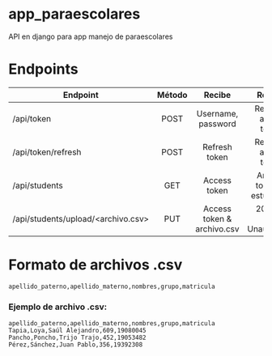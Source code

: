 # app_paraescolares
API en django para app manejo de paraescolares

# Endpoints

| Endpoint                           | Método  | Recibe                   | Regresa                      |
| ---------------------------------- |:-------:|:------------------------:|:----------------------------:|
| /api/token                         | POST    |Username, password        |Refresh & access tokens       |
| /api/token/refresh                 | POST    |Refresh token             |Refresh & access tokens       |
| /api/students                      | GET     |Access token              |Array de todos los estudiantes|
| /api/students/upload/<archivo.csv> | PUT     |Access token & archivo.csv|200 OK / 401 Unauthorized     |

# Formato de archivos .csv
```apellido_paterno,apellido_materno,nombres,grupo,matricula```
### Ejemplo de archivo .csv:
```
apellido_paterno,apellido_materno,nombres,grupo,matricula
Tapia,Loya,Saúl Alejandro,609,19080045
Pancho,Poncho,Trijo Trajo,452,19053482
Pérez,Sánchez,Juan Pablo,356,19392308
```
